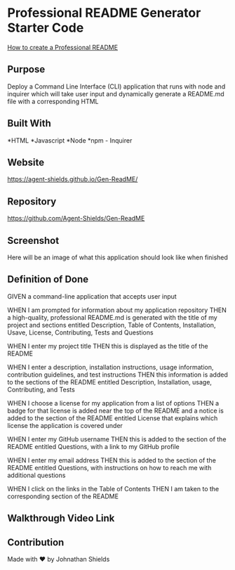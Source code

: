 # Professional README Generator Starter Code

[How to create a Professional README](https://coding-boot-camp.github.io/full-stack/github/professional-readme-guide)

## Purpose
Deploy a Command Line Interface (CLI) application that runs with node and inquirer which will take user input and dynamically generate a README.md file with a corresponding HTML

## Built With
*HTML
*Javascript
*Node
*npm - Inquirer

## Website
https://agent-shields.github.io/Gen-ReadME/

## Repository
https://github.com/Agent-Shields/Gen-ReadME

## Screenshot
Here will be an image of what this application should look like when finished
<!-- ![image](assets/images/WeatherTrackerProof.PNG) -->

## Definition of Done

GIVEN a command-line application that accepts user input

WHEN I am prompted for information about my application repository
THEN a high-quality, professional README.md is generated with the title of my project and sections entitled Description, Table of Contents, Installation, Usave, License, Contributing, Tests and Questions

WHEN I enter my project title
THEN this is displayed as the title of the README

WHEN I enter a description, installation instructions, usage information, contribution guidelines, and test instructions
THEN this information is added to the sections of the README entitled Description, Installation, usage, Contributing, and Tests

WHEN I choose a license for my application from a list of options
THEN a badge for that license is added near the top of the README and a notice is added to the section of the README entitled License that explains which license the application is covered under

WHEN I enter my GitHub username
THEN this is added to the section of the README entitled Questions, with a link to my GitHub profile

WHEN I enter my email address
THEN this is added to the section of the README entitled Questions, with instructions on how to reach me with additional questions

WHEN I click on the links in the Table of Contents
THEN I am taken to the corresponding section of the README

## Walkthrough Video Link

## Contribution
Made with ❤️ by Johnathan Shields 
